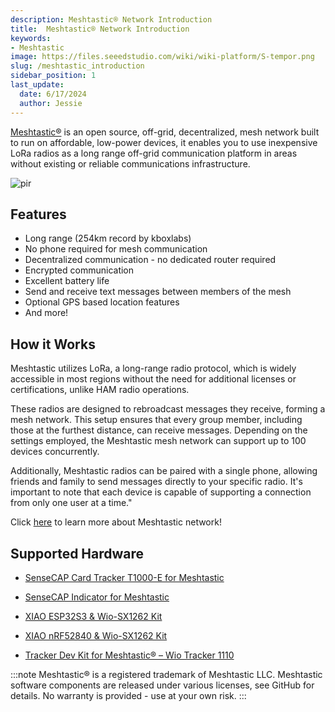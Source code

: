 ```yaml
---
description: Meshtastic® Network Introduction
title:  Meshtastic® Network Introduction
keywords:
- Meshtastic
image: https://files.seeedstudio.com/wiki/wiki-platform/S-tempor.png
slug: /meshtastic_introduction
sidebar_position: 1
last_update:
  date: 6/17/2024
  author: Jessie
---
```




[Meshtastic®](https://meshtastic.org/) is an open source, off-grid, decentralized, mesh network built to run on affordable, low-power devices, it enables you to use inexpensive LoRa radios as a long range off-grid communication platform in areas without existing or reliable communications infrastructure.

<p style={{textAlign: 'center'}}><img src="https://media-cdn.seeedstudio.com/media/wysiwyg/T1000-E-_-05.jpg" alt="pir" width={800} height="auto" /></p>


## Features

* Long range (254km record by kboxlabs)
* No phone required for mesh communication
* Decentralized communication - no dedicated router required
* Encrypted communication
* Excellent battery life
* Send and receive text messages between members of the mesh
* Optional GPS based location features
* And more!


## How it Works


Meshtastic utilizes LoRa, a long-range radio protocol, which is widely accessible in most regions without the need for additional licenses or certifications, unlike HAM radio operations.

These radios are designed to rebroadcast messages they receive, forming a mesh network. This setup ensures that every group member, including those at the furthest distance, can receive messages. Depending on the settings employed, the Meshtastic mesh network can support up to 100 devices concurrently.

Additionally, Meshtastic radios can be paired with a single phone, allowing friends and family to send messages directly to your specific radio. It's important to note that each device is capable of supporting a connection from only one user at a time."



Click [here](https://meshtastic.org/docs/) to learn more about Meshtastic network!


## Supported Hardware


* [SenseCAP Card Tracker T1000-E for Meshtastic](https://www.seeedstudio.com/SenseCAP-Card-Tracker-T1000-E-for-Meshtastic-p-5913.html)

* [SenseCAP Indicator for Meshtastic](https://www.seeedstudio.com/SenseCAP-Indicator-D1Pro-p-5644.html)

* [XIAO ESP32S3 & Wio-SX1262 Kit](https://www.seeedstudio.com/Wio-SX1262-with-XIAO-ESP32S3-p-5982.html)

* [XIAO nRF52840 & Wio-SX1262 Kit](https://www.seeedstudio.com/XIAO-nRF52840-Wio-SX1262-Kit-for-Meshtastic-p-6400.html)

* [Tracker Dev Kit for Meshtastic® – Wio Tracker 1110](https://www.seeedstudio.com/Wio-Tracker-1110-Dev-Kit-for-Meshtastic.html)


:::note
Meshtastic® is a registered trademark of Meshtastic LLC. Meshtastic software components are released under various licenses, see GitHub for details. No warranty is provided - use at your own risk.
:::
